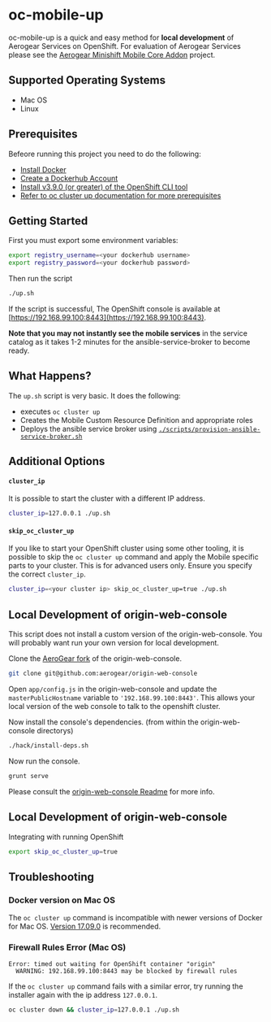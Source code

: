 # oc-mobile-up

oc-mobile-up is a quick and easy method for __local development__ of Aerogear Services on OpenShift. For evaluation of Aerogear Services please see the [Aerogear Minishift Mobile Core Addon](https://github.com/aerogear/minishift-mobilecore-addon) project.

## Supported Operating Systems

* Mac OS
* Linux

## Prerequisites

Befeore running this project you need to do the following:

* [Install Docker](https://www.docker.com/community-edition)
* [Create a Dockerhub Account](https://hub.docker.com/)
* [Install v3.9.0 (or greater) of the OpenShift CLI tool](https://github.com/openshift/origin/releases/tag/v3.9.0)
* [Refer to oc cluster up documentation for more prerequisites](https://github.com/openshift/origin/blob/master/docs/cluster_up_down.md)

## Getting Started

First you must export some environment variables:

```bash
export registry_username=<your dockerhub username>
export registry_password=<your dockerhub password>
```

Then run the script

```bash
./up.sh
```

If the script is successful, The OpenShift console is available at [https://192.168.99.100:8443](https://192.168.99.100:8443).

**Note that you may not instantly see the mobile services** in the service catalog as it takes 1-2 minutes for the ansible-service-broker to become ready.

## What Happens?

The `up.sh` script is very basic. It does the following:

* executes `oc cluster up`
* Creates the Mobile Custom Resource Definition and appropriate roles
* Deploys the ansible service broker using [`./scripts/provision-ansible-service-broker.sh`](./scripts/provision-ansible-service-broker.sh)

## Additional Options

#### `cluster_ip`

It is possible to start the cluster with a different IP address.

```bash
cluster_ip=127.0.0.1 ./up.sh
```

#### `skip_oc_cluster_up`

If you like to start your OpenShift cluster using some other tooling, it is possible to skip the `oc cluster up` command and apply the Mobile specific parts to your cluster. This is for advanced users only. Ensure you specify the correct `cluster_ip`.

```bash
cluster_ip=<your cluster ip> skip_oc_cluster_up=true ./up.sh
```

## Local Development of origin-web-console

This script does not install a custom version of the origin-web-console. You will probably want run your own version for local development.

Clone the [AeroGear fork](https://github.com/aerogear/origin-web-console) of the origin-web-console.

```bash
git clone git@github.com:aerogear/origin-web-console
```

Open `app/config.js` in the origin-web-console and update the `masterPublicHostname` variable to `'192.168.99.100:8443'`. This allows your local version of the web console to talk to the openshift cluster.

Now install the console's dependencies. (from within the origin-web-console directorys)

```bash
./hack/install-deps.sh
```

Now run the console.

```bash
grunt serve
```

Please consult the [origin-web-console Readme](https://github.com/openshift/origin-web-console) for more info.

## Local Development of origin-web-console

Integrating with running OpenShift 

```bash
export skip_oc_cluster_up=true
```

## Troubleshooting

### Docker version on Mac OS

The `oc cluster up` command is incompatible with newer versions of Docker for Mac OS. [Version 17.09.0](https://download.docker.com/mac/stable/19543/Docker.dmg) is recommended.

### Firewall Rules Error (Mac OS)

```
Error: timed out waiting for OpenShift container "origin"
  WARNING: 192.168.99.100:8443 may be blocked by firewall rules
```

If the `oc cluster up` command fails with a similar error, try running the installer again with the ip address `127.0.0.1`.

```bash
oc cluster down && cluster_ip=127.0.0.1 ./up.sh
```

